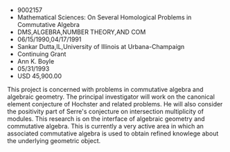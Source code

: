 
* 9002157
* Mathematical Sciences: On Several Homological Problems in Commutative Algebra
* DMS,ALGEBRA,NUMBER THEORY,AND COM
* 06/15/1990,04/17/1991
* Sankar Dutta,IL,University of Illinois at Urbana-Champaign
* Continuing Grant
* Ann K. Boyle
* 05/31/1993
* USD 45,900.00

This project is concerned with problems in commutative algebra and algebraic
geometry. The principal investigator will work on the canonical element
conjecture of Hochster and related problems. He will also consider the
positivity part of Serre's conjecture on intersection multiplicity of modules.
This research is on the interface of algebraic geometry and commutative algebra.
This is currently a very active area in which an associated commutative algebra
is used to obtain refined knowlege about the underlying geometric object.
